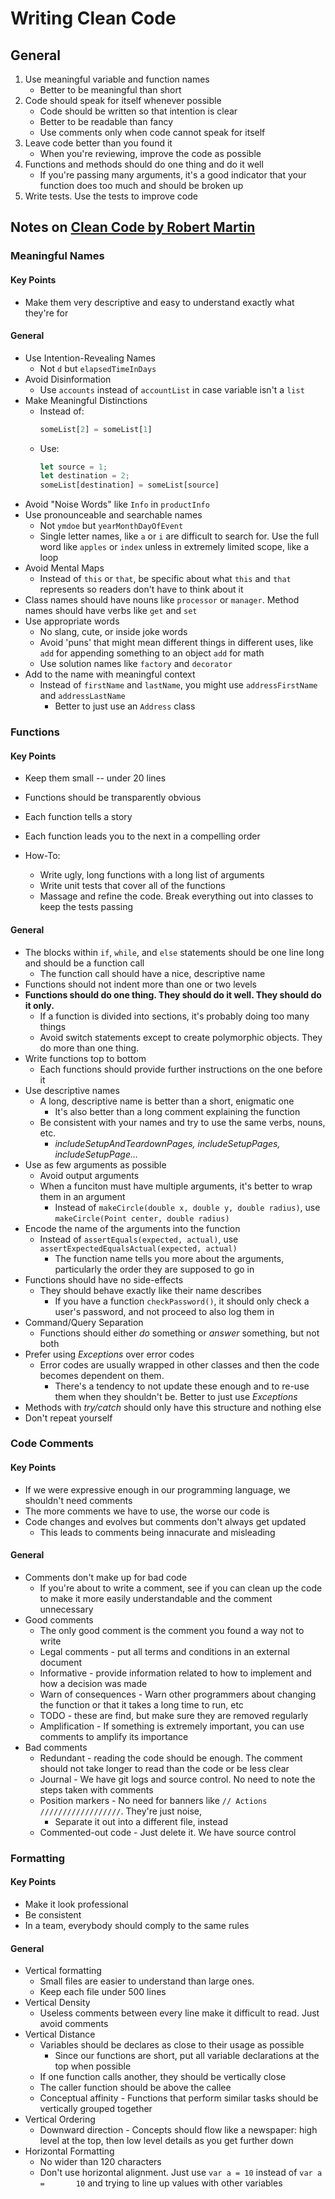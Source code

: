 # Writing Clean Code

## General

1. Use meaningful variable and function names
    * Better to be meaningful than short
2. Code should speak for itself whenever possible
    * Code should be written so that intention is clear
    * Better to be readable than fancy
    * Use comments only when code cannot speak for itself
3. Leave code better than you found it
    * When you're reviewing, improve the code as possible
4. Functions and methods should do one thing and do it well
    * If you're passing many arguments, it's a good indicator that your function does too much and should be broken up
5. Write tests. Use the tests to improve code

## Notes on [Clean Code by Robert Martin](https://smile.amazon.com/Clean-Code-Handbook-Software-Craftsmanship-ebook/dp/B001GSTOAM?sa-no-redirect=1)

### Meaningful Names

#### Key Points

* Make them very descriptive and easy to understand exactly what they're for

#### General

* Use Intention-Revealing Names
  * Not `d` but `elapsedTimeInDays`
* Avoid Disinformation
  * Use `accounts` instead of `accountList` in case variable isn't a `list`
* Make Meaningful Distinctions
  * Instead of:
    ```js
    someList[2] = someList[1]
    ```
  * Use:
    ```js
    let source = 1;
    let destination = 2;
    someList[destination] = someList[source]
    ```
* Avoid "Noise Words" like `Info` in `productInfo`
* Use pronounceable and searchable names
  * Not `ymdoe` but `yearMonthDayOfEvent`
  * Single letter names, like `a` or `i` are difficult to search for. Use the full word like `apples` or `index` unless in extremely limited scope, like a loop
* Avoid Mental Maps
  * Instead of `this` or `that`, be specific about what `this` and `that` represents so readers don't have to think about it
* Class names should have nouns like `processor` or `manager`. Method names should have verbs like `get` and `set`
* Use appropriate words
  * No slang, cute, or inside joke words
  * Avoid 'puns' that might mean different things in different uses, like `add` for appending something to an object `add` for math
  * Use solution names like `factory` and `decorator`
* Add to the name with meaningful context
  * Instead of `firstName` and `lastName`, you might use `addressFirstName` and `addressLastName`
    * Better to just use an `Address` class

### Functions

#### Key Points

* Keep them small -- under 20 lines
* Functions should be transparently obvious
* Each function tells a story
* Each function leads you to the next in a compelling order

* How-To:
  * Write ugly, long functions with a long list of arguments
  * Write unit tests that cover all of the functions
  * Massage and refine the code. Break everything out into classes to keep the tests passing

#### General

* The blocks within `if`, `while`, and `else` statements should be one line long and should be a function call
  * The function call should have a nice, descriptive name
* Functions should not indent more than one or two levels
* **Functions should do one thing. They should do it well. They should do it only.**
  * If a function is divided into sections, it's probably doing too many things
  * Avoid switch statements except to create polymorphic objects. They do more than one thing.
* Write functions top to bottom
  * Each functions should provide further instructions on the one before it
* Use descriptive names
  * A long, descriptive name is better than a short, enigmatic one
    * It's also better than a long comment explaining the function
  * Be consistent with your names and try to use the same verbs, nouns, etc.
    * *includeSetupAndTeardownPages, includeSetupPages, includeSetupPage...*
* Use as few arguments as possible
  * Avoid output arguments
  * When a funciton must have multiple arguments, it's better to wrap them in an argument
    * Instead of `makeCircle(double x, double y, double radius)`, use `makeCircle(Point center, double radius)`
* Encode the name of the arguments into the function
  * Instead of `assertEquals(expected, actual)`, use `assertExpectedEqualsActual(expected, actual)`
    * The function name tells you more about the arguments, particularly the order they are supposed to go in
* Functions should have no side-effects
  * They should behave exactly like their name describes
    * If you have a function `checkPassword()`, it should only check a user's password, and not proceed to also log them in
* Command/Query Separation
  * Functions should either *do* something or *answer* something, but not both
* Prefer using *Exceptions* over error codes
  * Error codes are usually wrapped in other classes and then the code becomes dependent on them.
    * There's a tendency to not update these enough and to re-use them when they shouldn't be. Better to just use *Exceptions*
* Methods with *try/catch* should only have this structure and nothing else
* Don't repeat yourself

### Code Comments

#### Key Points

* If we were expressive enough in our programming language, we shouldn't need comments
* The more comments we have to use, the worse our code is
* Code changes and evolves but comments don't always get updated
  * This leads to comments being innacurate and misleading

#### General

* Comments don't make up for bad code
  * If you're about to write a comment, see if you can clean up the code to make it more easily understandable and the comment unnecessary
* Good comments  
  * The only good comment is the comment you found a way not to write
  * Legal comments - put all terms and conditions in an external document
  * Informative - provide information related to how to implement and how a decision was made
  * Warn of consequences - Warn other programmers about changing the function or that it takes a long time to run, etc
  * TODO - these are find, but make sure they are removed regularly
  * Amplification - If something is extremely important, you can use comments to amplify its importance
* Bad comments
  * Redundant - reading the code should be enough. The comment should not take longer to read than the code or be less clear
  * Journal - We have git logs and source control. No need to note the steps taken with comments
  * Position markers - No need for banners like `// Actions //////////////////`. They're just noise,
    * Separate it out into a different file, instead
  * Commented-out code - Just delete it. We have source control

### Formatting

#### Key Points

* Make it look professional
* Be consistent
* In a team, everybody should comply to the same rules

#### General

* Vertical formatting
  * Small files are easier to understand than large ones.
  * Keep each file under 500 lines
* Vertical Density
  * Useless comments between every line make it difficult to read. Just avoid comments
* Vertical Distance
  * Variables should be declares as close to their usage as possible
    * Since our functions are short, put all variable declarations at the top when possible
  * If one function calls another, they should be vertically close
  * The caller function should be above the callee
  * Conceptual affinity - Functions that perform similar tasks should be vertically grouped together
* Vertical Ordering
  * Downward direction - Concepts should flow like a newspaper: high level at the top, then low level details as you get further down
* Horizontal Formatting
  * No wider than 120 characters
  * Don't use horizontal alignment. Just use `var a = 10` instead of `var a =       10` and trying to line up values with other variables

